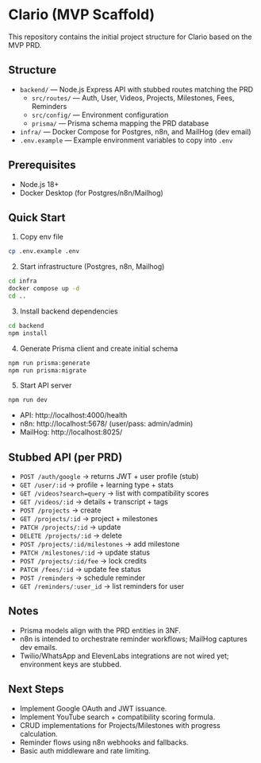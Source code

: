 # Clario (MVP Scaffold)

This repository contains the initial project structure for Clario based on the MVP PRD.

## Structure

- `backend/` — Node.js Express API with stubbed routes matching the PRD
  - `src/routes/` — Auth, User, Videos, Projects, Milestones, Fees, Reminders
  - `src/config/` — Environment configuration
  - `prisma/` — Prisma schema mapping the PRD database
- `infra/` — Docker Compose for Postgres, n8n, and MailHog (dev email)
- `.env.example` — Example environment variables to copy into `.env`

## Prerequisites

- Node.js 18+
- Docker Desktop (for Postgres/n8n/Mailhog)

## Quick Start

1. Copy env file

```bash
cp .env.example .env
```

2. Start infrastructure (Postgres, n8n, Mailhog)

```bash
cd infra
docker compose up -d
cd ..
```

3. Install backend dependencies

```bash
cd backend
npm install
```

4. Generate Prisma client and create initial schema

```bash
npm run prisma:generate
npm run prisma:migrate
```

5. Start API server

```bash
npm run dev
```

- API: http://localhost:4000/health
- n8n: http://localhost:5678/ (user/pass: admin/admin)
- MailHog: http://localhost:8025/

## Stubbed API (per PRD)

- `POST /auth/google` → returns JWT + user profile (stub)
- `GET /user/:id` → profile + learning type + stats
- `GET /videos?search=query` → list with compatibility scores
- `GET /videos/:id` → details + transcript + tags
- `POST /projects` → create
- `GET /projects/:id` → project + milestones
- `PATCH /projects/:id` → update
- `DELETE /projects/:id` → delete
- `POST /projects/:id/milestones` → add milestone
- `PATCH /milestones/:id` → update status
- `POST /projects/:id/fee` → lock credits
- `PATCH /fees/:id` → update fee status
- `POST /reminders` → schedule reminder
- `GET /reminders/:user_id` → list reminders for user

## Notes

- Prisma models align with the PRD entities in 3NF.
- n8n is intended to orchestrate reminder workflows; MailHog captures dev emails.
- Twilio/WhatsApp and ElevenLabs integrations are not wired yet; environment keys are stubbed.

## Next Steps

- Implement Google OAuth and JWT issuance.
- Implement YouTube search + compatibility scoring formula.
- CRUD implementations for Projects/Milestones with progress calculation.
- Reminder flows using n8n webhooks and fallbacks.
- Basic auth middleware and rate limiting.